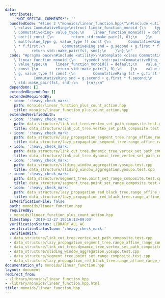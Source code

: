 ```yaml
---
data:
  attributes:
    '*NOT_SPECIAL_COMMENTS*': ''
  bundledCode: "#line 2 \"monoids/linear_function.hpp\"\n#include <utility>\n\ntemplate\
    \ <class CommutativeRing>\nstruct linear_function_monoid {\n    typedef std::pair<CommutativeRing,\
    \ CommutativeRing> value_type;\n    linear_function_monoid() = default;\n    value_type\
    \ unit() const {\n        return std::make_pair(1, 0);\n    }\n    value_type\
    \ mult(value_type g, value_type f) const {\n        CommutativeRing fst = g.first\
    \ * f.first;\n        CommutativeRing snd = g.second + g.first * f.second;\n \
    \       return std::make_pair(fst, snd);\n    }\n};\n"
  code: "#pragma once\n#include <utility>\n\ntemplate <class CommutativeRing>\nstruct\
    \ linear_function_monoid {\n    typedef std::pair<CommutativeRing, CommutativeRing>\
    \ value_type;\n    linear_function_monoid() = default;\n    value_type unit()\
    \ const {\n        return std::make_pair(1, 0);\n    }\n    value_type mult(value_type\
    \ g, value_type f) const {\n        CommutativeRing fst = g.first * f.first;\n\
    \        CommutativeRing snd = g.second + g.first * f.second;\n        return\
    \ std::make_pair(fst, snd);\n    }\n};\n"
  dependsOn: []
  extendedDependsOn: []
  extendedRequiredBy:
  - icon: ':heavy_check_mark:'
    path: monoids/linear_function_plus_count_action.hpp
    title: monoids/linear_function_plus_count_action.hpp
  extendedVerifiedWith:
  - icon: ':heavy_check_mark:'
    path: data_structure/link_cut_tree.vertex_set_path_composite.test.cpp
    title: data_structure/link_cut_tree.vertex_set_path_composite.test.cpp
  - icon: ':heavy_check_mark:'
    path: data_structure/lazy_propagation_segment_tree.range_affine_range_sum.test.cpp
    title: data_structure/lazy_propagation_segment_tree.range_affine_range_sum.test.cpp
  - icon: ':heavy_check_mark:'
    path: data_structure/link_cut_tree.dynamic_tree_vertex_set_path_composite.test.cpp
    title: data_structure/link_cut_tree.dynamic_tree_vertex_set_path_composite.test.cpp
  - icon: ':heavy_check_mark:'
    path: data_structure/sliding_window_aggregation.yosupo.test.cpp
    title: data_structure/sliding_window_aggregation.yosupo.test.cpp
  - icon: ':heavy_check_mark:'
    path: data_structure/segment_tree.point_set_range_composite.test.cpp
    title: data_structure/segment_tree.point_set_range_composite.test.cpp
  - icon: ':heavy_check_mark:'
    path: data_structure/lazy_propagation_red_black_tree.range_affine_range_sum.test.cpp
    title: data_structure/lazy_propagation_red_black_tree.range_affine_range_sum.test.cpp
  isVerificationFile: false
  path: monoids/linear_function.hpp
  requiredBy:
  - monoids/linear_function_plus_count_action.hpp
  timestamp: '2019-12-27 19:16:13+09:00'
  verificationStatus: LIBRARY_ALL_AC
  verificationStatusIcon: ':heavy_check_mark:'
  verifiedWith:
  - data_structure/link_cut_tree.vertex_set_path_composite.test.cpp
  - data_structure/lazy_propagation_segment_tree.range_affine_range_sum.test.cpp
  - data_structure/link_cut_tree.dynamic_tree_vertex_set_path_composite.test.cpp
  - data_structure/sliding_window_aggregation.yosupo.test.cpp
  - data_structure/segment_tree.point_set_range_composite.test.cpp
  - data_structure/lazy_propagation_red_black_tree.range_affine_range_sum.test.cpp
documentation_of: monoids/linear_function.hpp
layout: document
redirect_from:
- /library/monoids/linear_function.hpp
- /library/monoids/linear_function.hpp.html
title: monoids/linear_function.hpp
---
```

